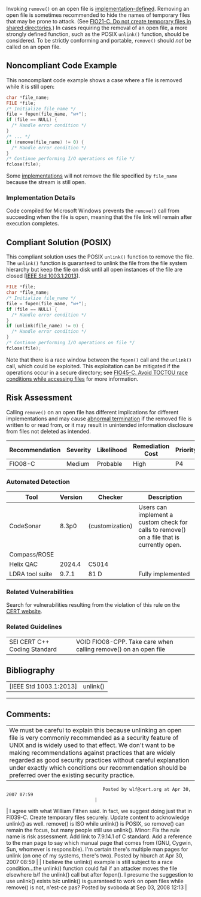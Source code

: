 Invoking `remove()` on an open file is [implementation-defined](BB.-Definitions_87152273.html#BB.Definitions-implementation-definedbehavior). Removing an open file is sometimes recommended to hide the names of temporary files that may be prone to attack. (See [FIO21-C. Do not create temporary files in shared directories](FIO21-C_%20Do%20not%20create%20temporary%20files%20in%20shared%20directories).)
In cases requiring the removal of an open file, a more strongly defined function, such as the POSIX `unlink()` function, should be considered. To be strictly conforming and portable, `remove()` should *not* be called on an open file.
## Noncompliant Code Example
This noncompliant code example shows a case where a file is removed while it is still open:
``` c
char *file_name;
FILE *file;
/* Initialize file_name */
file = fopen(file_name, "w+");
if (file == NULL) {
  /* Handle error condition */
}
/* ... */
if (remove(file_name) != 0) {
  /* Handle error condition */
}
/* Continue performing I/O operations on file */
fclose(file);
```
Some [implementations](BB.-Definitions_87152273.html#BB.Definitions-implementation) will not remove the file specified by `file_name` because the stream is still open.
### Implementation Details
Code compiled for Microsoft Windows prevents the `remove()` call from succeeding when the file is open, meaning that the file link will remain after execution completes.
## Compliant Solution (POSIX)
This compliant solution uses the POSIX `unlink()` function to remove the file. The `unlink()` function is guaranteed to unlink the file from the file system hierarchy but keep the file on disk until all open instances of the file are closed \[[IEEE Std 1003.1:2013](AA.-Bibliography_87152170.html#AA.Bibliography-IEEEStd1003.1-2013)\].
``` c
FILE *file;
char *file_name;
/* Initialize file_name */
file = fopen(file_name, "w+");
if (file == NULL) {
  /* Handle error condition */
}
if (unlink(file_name) != 0) {
  /* Handle error condition */
}
/* Continue performing I/O operations on file */
fclose(file);
```
Note that there is a race window between the `fopen()` call and the `unlink()` call, which could be exploited. This exploitation can be mitigated if the operations occur in a secure directory; see [FIO45-C. Avoid TOCTOU race conditions while accessing files](FIO45-C_%20Avoid%20TOCTOU%20race%20conditions%20while%20accessing%20files) for more information.
## Risk Assessment
Calling `remove()` on an open file has different implications for different implementations and may cause [abnormal termination](BB.-Definitions_87152273.html#BB.Definitions-abnormaltermination) if the removed file is written to or read from, or it may result in unintended information disclosure from files not deleted as intended.

| Recommendation | Severity | Likelihood | Remediation Cost | Priority | Level |
| ----|----|----|----|----|----|
| FIO08-C | Medium | Probable | High | P4 | L3 |

### Automated Detection

| Tool | Version | Checker | Description |
| ----|----|----|----|
| CodeSonar | 8.3p0 | (customization) | Users can implement a custom check for calls to remove() on a file that is currently open. |
| Compass/ROSE |  |  |  |
| Helix QAC | 2024.4 | C5014 |  |
| LDRA tool suite | 9.7.1 | 81 D | Fully implemented |

### Related Vulnerabilities
Search for vulnerabilities resulting from the violation of this rule on the [CERT website](https://www.kb.cert.org/vulnotes/bymetric?searchview&query=FIELD+KEYWORDS+contains+FIO08-C).
### Related Guidelines

|  |  |
| ----|----|
| SEI CERT C++ Coding Standard | VOID FIO08-CPP. Take care when calling remove() on an open file |

## Bibliography

|  |  |
| ----|----|
| [IEEE Std 1003.1:2013] | unlink() |

------------------------------------------------------------------------
[](https://wiki.sei.cmu.edu/confluence/pages/viewpage.action?pageId=87152391) [](../c/Rec_%2009_%20Input%20Output%20_FIO_) [](https://wiki.sei.cmu.edu/confluence/pages/viewpage.action?pageId=87152342)
## Comments:

|  |
| ----|
| We must be careful to explain this because unlinking an open file is very commonly recommended as a security feature of UNIX and is widely used to that effect. We don't want to be making recommendations against practices that are widely regarded as good security practices without careful explanation under exactly which conditions our recommendation should be preferred over the existing security practice.
                                        Posted by wlf@cert.org at Apr 30, 2007 07:59
                                     |
| I agree with what William Fithen said.  In fact, we suggest doing just that in FI039-C. Create temporary files securely.
Update content to acknowledge unlink() as well.  remove() is ISO while unlink() is POSIX, so remove() can remain the focus, but many people still use unlink().
Minor:
    Fix the rule name is risk assessment.
    Add link to 7.9.14.1 of C standard.
    Add a reference to the man page to say which manual page that comes from (GNU, Cygwin, Sun, whomever is responsible).  I'm certain there's multiple man pages for unlink (on one of my systems, there's two).
                                        Posted by hburch at Apr 30, 2007 08:59
                                     |
| I believe the unlink() example is still subject to a race condition...the unlink() function could fail if an attacker moves the file elsewhere b/f the unlink() call but after fopen().
I presume the suggestion to use unlink() exists b/c unlink() is guaranteed to work on open files while remove() is not, n'est-ce pas?
                                        Posted by svoboda at Sep 03, 2008 12:13
                                     |

